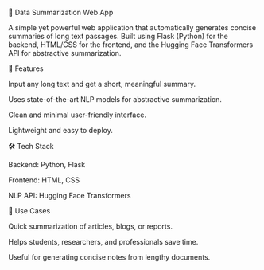 📝 Data Summarization Web App

A simple yet powerful web application that automatically generates concise summaries of long text passages. Built using Flask (Python) for the backend, HTML/CSS for the frontend, and the Hugging Face Transformers API for abstractive summarization.

🚀 Features

Input any long text and get a short, meaningful summary.

Uses state-of-the-art NLP models for abstractive summarization.

Clean and minimal user-friendly interface.

Lightweight and easy to deploy.

🛠️ Tech Stack

Backend: Python, Flask

Frontend: HTML, CSS

NLP API: Hugging Face Transformers

📌 Use Cases

Quick summarization of articles, blogs, or reports.

Helps students, researchers, and professionals save time.

Useful for generating concise notes from lengthy documents.



